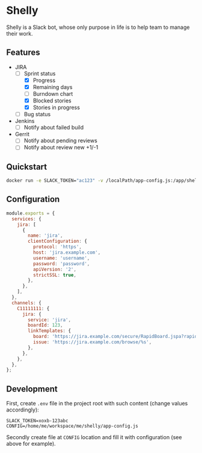 # Shelly

Shelly is a Slack bot, whose only purpose in life is to help team to
manage their work.

## Features

- JIRA
  - [ ] Sprint status
    - [x] Progress
    - [x] Remaining days
    - [ ] Burndown chart
    - [x] Blocked stories
    - [x] Stories in progress
  - [ ] Bug status
- Jenkins
  - [ ] Notify about failed build
- Gerrit
  - [ ] Notify about pending reviews
  - [ ] Notify about review new +1/-1

## Quickstart

```bash
docker run -e SLACK_TOKEN="ac123" -v /localPath/app-config.js:/app/shelly-config.js fylmtm/shelly:0.1.2
```

## Configuration

```javascript
module.exports = {
  services: {
    jira: [
      {
        name: 'jira',
        clientConfiguration: {
          protocol: 'https',
          host: 'jira.example.com',
          username: 'username',
          password: 'password',
          apiVersion: '2',
          strictSSL: true,
        },
      },
    ],
  },
  channels: {
    C11111111: {
      jira: {
        service: 'jira',
        boardId: 123,
        linkTemplates: {
          board: 'https://jira.example.com/secure/RapidBoard.jspa?rapidView=%s',
          issue: 'https://jira.example.com/browse/%s',
        },
      },
    },
  },
};
```

## Development

First, create `.env` file in the project root with such content (change values accordingly):

```
SLACK_TOKEN=xoxb-123abc
CONFIG=/home/me/workspace/me/shelly/app-config.js
```

Secondly create file at `CONFIG` location and fill it with configuration (see above for example).
